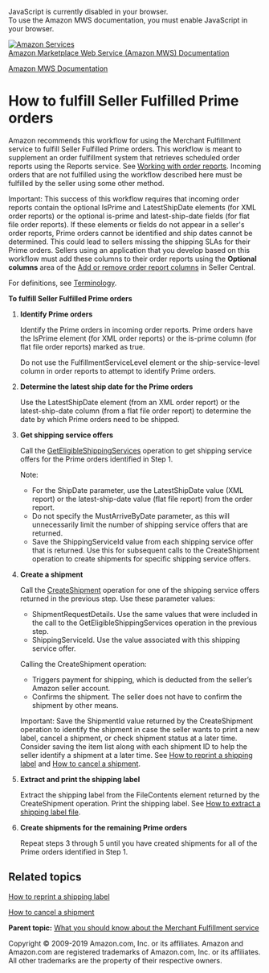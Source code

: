 <div id="MWSDX_noscript">

JavaScript is currently disabled in your browser.  
To use the Amazon MWS documentation, you must enable JavaScript in your
browser.

</div>

<div id="MWSDX_divtop">

[![Amazon
Services](https://images-na.ssl-images-amazon.com/images/G/08/mwsportal/fr_FR/amazonservices.gif
"Amazon Services")](http://services.amazon.fr)  
<span id="MWSDX_titlebar">[Amazon Marketplace Web Service (Amazon MWS)
Documentation](https://developer.amazonservices.fr/gp/mws/docs.html)</span>

</div>

<div id="MWSDX_divbottom">

<div id="MWSDX_divleft">

<div id="MWSDX_toc">

</div>

</div>

<div id="MWSDX_divright">

<div id="MWSDX_content">

<span id="MWSDX_breadcrumbs">[Amazon MWS
Documentation](https://developer.amazonservices.fr/gp/mws/docs.html)</span>

<div id="MerchFulfill_HowToUseForPrime" class="nested0">

# How to fulfill Seller Fulfilled Prime orders

<div class="body">

Amazon recommends this workflow for using the <span class="ph">Merchant
Fulfillment service</span> to fulfill Seller Fulfilled Prime orders.
This workflow is meant to supplement an order fulfillment system that
retrieves scheduled order reports using the Reports service. See
[Working with order
reports](../reports/Reports_WorkingWithOrderReports.html "Describes how to schedule and manage order reports.").
Incoming orders that are not fulfilled using the workflow described here
must be fulfilled by the seller using some other method.

<div class="note important">

<span class="importanttitle">Important:</span> This success of this
workflow requires that incoming order reports contain the optional
<span class="keyword parmname">IsPrime</span> and
<span class="keyword parmname">LatestShipDate</span> elements (for XML
order reports) or the optional
<span class="keyword parmname">is-prime</span> and
<span class="keyword parmname">latest-ship-date</span> fields (for flat
file order reports). If these elements or fields do not appear in a
seller's order reports, Prime orders cannot be identified and ship dates
cannot be determined. This could lead to sellers missing the shipping
SLAs for their Prime orders. Sellers using an application that you
develop based on this workflow must add these columns to their order
reports using the **Optional columns** area of the [Add or remove order
report
columns](https://sellercentral.amazon.co.uk/orders/reports/column-selection)
in Seller Central.

</div>

<span class="ph">For definitions, see
[Terminology](../merch_fulfill/MerchFulfill_Overview.html#Terminology).</span>

**To fulfill Seller Fulfilled Prime orders**

1.  **Identify Prime orders**
    
    Identify the Prime orders in incoming order reports. Prime orders
    have the <span class="keyword parmname">IsPrime</span> element (for
    XML order reports) or the
    <span class="keyword parmname">is-prime</span> column (for flat file
    order reports) marked as true.
    
    Do not use the
    <span class="keyword parmname">FulfillmentServiceLevel</span>
    element or the
    <span class="keyword parmname">ship-service-level</span> column in
    order reports to attempt to identify Prime orders.

2.  **Determine the latest ship date for the Prime orders**
    
    Use the <span class="keyword parmname">LatestShipDate</span> element
    (from an XML order report) or the
    <span class="keyword parmname">latest-ship-date</span> column (from
    a flat file order report) to determine the date by which Prime
    orders need to be shipped.

3.  **Get shipping service offers**
    
    Call the
    [GetEligibleShippingServices](MerchFulfill_GetEligibleShippingServices.html "Returns a list of shipping service offers.")
    operation to get shipping service offers for the Prime orders
    identified in Step 1.
    
    <div class="note note">
    
    <span class="notetitle">Note:</span>
    
      - For the <span class="keyword parmname">ShipDate</span>
        parameter, use the
        <span class="keyword parmname">LatestShipDate</span> value (XML
        report) or the
        <span class="keyword parmname">latest-ship-date</span> value
        (flat file report) from the order report.
      - Do not specify the
        <span class="keyword parmname">MustArriveByDate</span>
        parameter, as this will unnecessarily limit the number of
        shipping service offers that are returned.
      - Save the <span class="keyword parmname">ShippingServiceId</span>
        value from each shipping service offer that is returned. Use
        this for subsequent calls to the
        <span class="keyword apiname">CreateShipment</span> operation to
        create shipments for specific shipping service offers.
    
    </div>

4.  **Create a shipment**
    
    Call the [CreateShipment](MerchFulfill_CreateShipment.html)
    operation for one of the shipping service offers returned in the
    previous step. Use these parameter values:
    
      - <span class="keyword parmname">ShipmentRequestDetails</span>.
        Use the same values that were included in the call to the
        <span class="keyword apiname">GetEligibleShippingServices</span>
        operation in the previous step.
      - <span class="keyword parmname">ShippingServiceId</span>. Use the
        value associated with this shipping service offer.
    
    <div class="p">
    
    Calling the <span class="keyword apiname">CreateShipment</span>
    operation:
    
      - Triggers payment for shipping, which is deducted from the
        seller’s Amazon seller account.
      - Confirms the shipment. The seller does not have to confirm the
        shipment by other means.
    
    </div>
    
    <div class="note important">
    
    <span class="importanttitle">Important:</span> Save the
    <span class="keyword parmname">ShipmentId</span> value returned by
    the <span class="keyword apiname">CreateShipment</span> operation to
    identify the shipment in case the seller wants to print a new label,
    cancel a shipment, or check shipment status at a later time.
    Consider saving the item list along with each shipment ID to help
    the seller identify a shipment at a later time. See [How to reprint
    a shipping label](MerchFulfill_HowToGetNewShippingLabel.html) and
    [How to cancel a shipment](MerchFulfill_HowToCancelShipment.html).
    
    </div>

5.  **Extract and print the shipping label**
    
    Extract the shipping label from the
    <span class="keyword parmname">FileContents</span> element returned
    by the <span class="keyword apiname">CreateShipment</span>
    operation. Print the shipping label. See [How to extract a shipping
    label file](MerchFulfill_HowToExtractShippingLabel.html).

6.  **Create shipments for the remaining Prime orders**
    
    Repeat steps 3 through 5 until you have created shipments for all of
    the Prime orders identified in Step 1.

<div class="section">

## Related topics

[How to reprint a shipping
label](MerchFulfill_HowToGetNewShippingLabel.html)

[How to cancel a shipment](MerchFulfill_HowToCancelShipment.html)

</div>

</div>

<div class="related-links">

<div class="familylinks">

<div class="parentlink">

**Parent topic:** [What you should know about the Merchant Fulfillment
service](../merch_fulfill/MerchFulfill_Overview.html)

</div>

</div>

</div>

</div>

<div id="MWSDX_footer">

Copyright © 2009-2019 Amazon.com, Inc. or its affiliates. Amazon and
Amazon.com are registered trademarks of Amazon.com, Inc. or its
affiliates. All other trademarks are the property of their respective
owners.

</div>

</div>

</div>

<div style="clear: both;">

</div>

</div>
